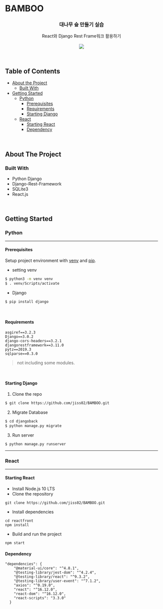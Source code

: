 # BAMBOO



<p align="center">
  <h3 align="center">대나무 숲 만들기 실습</h3>
  <p align="center">
    React와 Django Rest Frame워크 활용하기<br /><br />
    <img src="https://user-images.githubusercontent.com/42693808/76918039-947b8800-6908-11ea-9672-82deda42a439.png"/><br/>
</p>



&nbsp;
<!-- TABLE OF CONTENTS -->

## Table of Contents

* [About the Project](#about-the-project)
  * [Built With](#built-with)
* [Getting Started](#getting-started)
  * [Python](#python)
    * [Prerequisites](#prerequisites)
    * [Requirements](#requirements)
    * [Starting Django](#starting-django)
  * [React](#react)
    * [Starting React](#starting-react)
    * [Dependency](#dependency)

&nbsp;
<!-- ABOUT THE PROJECT -->

## About The Project


### Built With

* Python Django
* Django-Rest-Framework
* SQLite3
* React.js

&nbsp;
<!-- GETTING STARTED -->

## Getting Started

### Python

---

#### Prerequisites

Setup project environment with [venv](https://docs.python.org/3/library/venv.html) and [pip](https://pip.pypa.io).

* setting venv

```bash
$ python3 -m venv venv
$ . venv/Scripts/activate
```

* Django

```bash
$ pip install django
```

&nbsp;

#### Requirements

```
asgiref==3.2.3
Django==3.0.2
django-cors-headers==3.2.1
djangorestframework==3.11.0
pytz==2019.3
sqlparse==0.3.0
```

> not including some modules.

&nbsp;

#### Starting Django

1. Clone the repo

```sh
$ git clone https://github.com/jiss02/BAMBOO.git
```

2. Migrate Database

```sh
$ cd djangoback
$ python manage.py migrate
```

3. Run server

```sh
$ python manage.py runserver
```

---

### React

---

#### Starting React

- Install Node.js 10 LTS
- Clone the repository

```
git clone https://github.com/jiss02/BAMBOO.git
```

- Install dependencies

```
cd reactfront
npm install
```

- Build and run the project

```
npm start
```



#### Dependency

```
"dependencies": {
    "@material-ui/core": "^4.8.1",
    "@testing-library/jest-dom": "^4.2.4",
    "@testing-library/react": "^9.3.2",
    "@testing-library/user-event": "^7.1.2",
    "axios": "^0.19.0",
    "react": "^16.12.0",
    "react-dom": "^16.12.0",
    "react-scripts": "3.3.0"
  }
```
